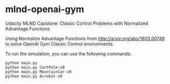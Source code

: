 # mlnd-openai-gym
Udacity MLND Capstone: Classic Control Problems with Normalized Advantage Functions

Using Normalize Advantage Functions from http://arxiv.org/abs/1603.00748 to
solve OpenAI Gym Classic Control environments.

To run the simulation, you can use the following commands:
```
python main.py
python main.py CartPole-v0
python main.py MountainCar-v0
python main.py Acrobot-v0
```
